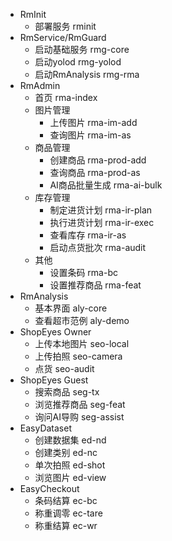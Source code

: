 * RmInit
    * 部署服务 rminit
* RmService/RmGuard
    * 启动基础服务 rmg-core
    * 启动yolod rmg-yolod
    * 启动RmAnalysis rmg-rma
* RmAdmin
    * 首页 rma-index
    * 图片管理
        * 上传图片 rma-im-add
        * 查询图片 rma-im-as
    * 商品管理
        * 创建商品 rma-prod-add
        * 查询商品 rma-prod-as
        * AI商品批量生成 rma-ai-bulk
    * 库存管理
        * 制定进货计划 rma-ir-plan
        * 执行进货计划 rma-ir-exec
        * 查看库存 rma-ir-as
        * 启动点货批次 rma-audit
    * 其他
        * 设置条码 rma-bc
        * 设置推荐商品 rma-feat
* RmAnalysis
    * 基本界面 aly-core
    * 查看超市范例 aly-demo
* ShopEyes Owner
    * 上传本地图片 seo-local
    * 上传拍照 seo-camera
    * 点货 seo-audit
* ShopEyes Guest
    * 搜索商品 seg-tx
    * 浏览推荐商品 seg-feat
    * 询问AI导购 seg-assist
* EasyDataset
    * 创建数据集 ed-nd
    * 创建类别 ed-nc
    * 单次拍照 ed-shot
    * 浏览图片 ed-view
* EasyCheckout
    * 条码结算 ec-bc
    * 称重调零 ec-tare
    * 称重结算 ec-wr